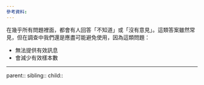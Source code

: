 ```yaml
---
參考資料:
---
```

在幾乎所有問題裡面，都會有人回答「不知道」或「沒有意見」。這類答案雖然常見，但在調查中我們還是應盡可能避免使用，因為這類問題：
- 無法提供有效訊息
- 會減少有效樣本數


- - -
parent::
sibling::
child::